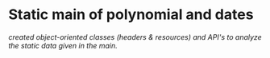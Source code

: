 # Static main of polynomial and dates
###### created object-oriented classes (headers & resources) and API's to analyze the static data given in the main.
